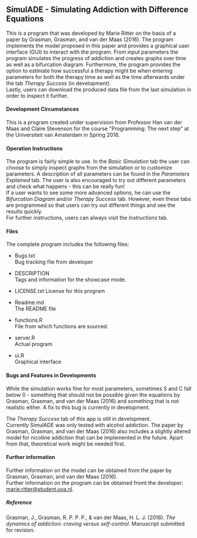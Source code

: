 ## SimulADE - Simulating Addiction with Difference Equations

This is a program that was developed by Marie Ritter on the basis of a paper by Grasman, Grasman, and van der Maas (2016). The program implements the model proposed in this paper and provides a graphical user interface (GUI) to interact with the program. From input parameters the program simulates the progress of addiction and creates graphs over time as well as a bifurcation diagram. Furthermore, the program provides the option to estimate how successful a therapy might be when entering parameters for both the therapy time as well as the time afterwards under the tab _Therapy Success_ (in development).  
Lastly, users can download the produced data file from the last simulation in order to inspect it further.

#### Development Circumstances

This is a program created under supervision from Professor Han van der Maas and Claire Stevenson for the course "Programming: The next step" at the Universiteit van Amsterdam in Spring 2016.

#### Operation Instructions

The program is fairly simple to use. In the _Basic Simulation_ tab the user can choose to simply inspect graphs from the simulation or to customize parameters. A description of all parameters can be found in the _Parameters Explained_ tab. The user is also encouraged to try out different parameters and check what happens - this can be really fun!  
If a user wants to see some more advanced options, he can use the _Bifurcation Diagram_ and/or _Therapy Success_ tab. However, even these tabs are programmed so that users can try out different things and see the results quickly.  
For further instructions, users can always visit the _Instructions_ tab.

#### Files

The complete program includes the following files:

* Bugs.txt  
 Bug tracking file from developer
 
* DESCRIPTION  
 Tags and information for the showcase mode.
 
* LICENSE.txt
 License for this program
 
* Readme.md  
 The README file

* functions.R  
 File from which functions are sourced.
 
* server.R  
 Actual program
 
* ui.R  
 Graphical interface
 

#### Bugs and Features in Developments

While the simulation works fine for most parameters, sometimes S and C fall below 0 - something that should not be possible given the equations by Grasman, Grasman, and van der Maas (2016) and something that is not realistic either. A fix to this bug is currently in development.

The _Therapy Success_ tab of this app is still in development.  
Currently SimulADE was only tested with alcohol addiction. The paper by Grasman, Grasman, and van der Maas (2016) also includes a slightly altered model for nicotine addiction that can be implemented in the future. Apart from that, theoretical work might be needed first.

#### Further information

Further information on the model can be obtained from the paper by Grasman, Grasman, and van der Maas (2016).  
Further information on the program can be obtained fromt the developer: <marie.ritter@student.uva.nl>.

##### Reference

Grasman, J., Grasman, R. P. P. P., & van der Maas, H. L. J. (2016). _The dynamics of addiction: craving versus self-control_. Manuscript submitted for revision.
